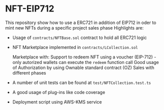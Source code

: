 # NFT-EIP712
This repository show how to use a ERC721 in addition of EIP712 in oder to mint new NFTs during a specific project sales phase
Highlights are:
* Usage of `contracts/NFTBase.sol` contract to hold all ERC721 logic
* NFT Marketplace implemented in `contracts/LCollection.sol`
  
   Marketplace with:
   Support to redeem NFT using a voucher (EIP-712) - only autorized wallets can execute the `redeem` function call
   Good usage of Authorization by using Ownable standard contract (OZ)
   Sales with different phases
  
* A number of unit tests can be found at `test/NFTCollection.test.ts`
* A good usage of plug-ins like code coverage
* Deployment script using AWS-KMS service
